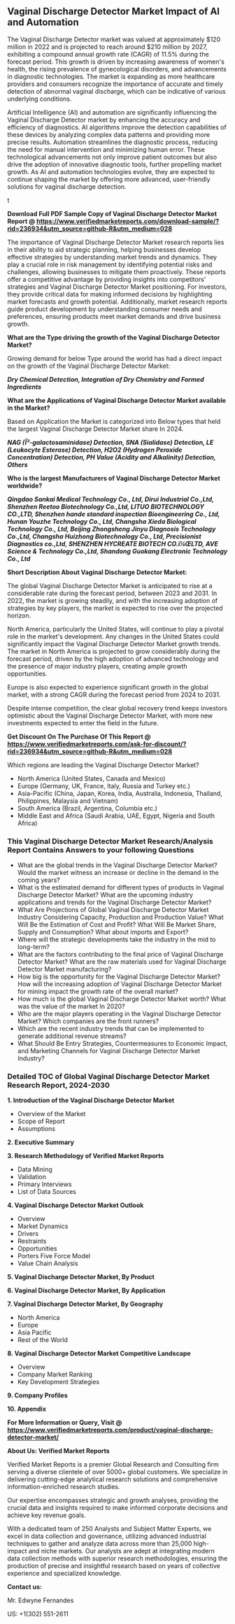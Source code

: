 <h2>Vaginal Discharge Detector Market Impact of AI and Automation</h2><p>The Vaginal Discharge Detector market was valued at approximately $120 million in 2022 and is projected to reach around $210 million by 2027, exhibiting a compound annual growth rate (CAGR) of 11.5% during the forecast period. This growth is driven by increasing awareness of women's health, the rising prevalence of gynecological disorders, and advancements in diagnostic technologies. The market is expanding as more healthcare providers and consumers recognize the importance of accurate and timely detection of abnormal vaginal discharge, which can be indicative of various underlying conditions.</p><p>Artificial Intelligence (AI) and automation are significantly influencing the Vaginal Discharge Detector market by enhancing the accuracy and efficiency of diagnostics. AI algorithms improve the detection capabilities of these devices by analyzing complex data patterns and providing more precise results. Automation streamlines the diagnostic process, reducing the need for manual intervention and minimizing human error. These technological advancements not only improve patient outcomes but also drive the adoption of innovative diagnostic tools, further propelling market growth. As AI and automation technologies evolve, they are expected to continue shaping the market by offering more advanced, user-friendly solutions for vaginal discharge detection.</p>t</p><p id="" class=""><strong>Download Full PDF Sample Copy of Vaginal Discharge Detector Market Report @ <a href="https://www.verifiedmarketreports.com/download-sample/?rid=236934&utm_source=github-R&utm_medium=028" target="_blank">https://www.verifiedmarketreports.com/download-sample/?rid=236934&utm_source=github-R&utm_medium=028</a></strong></p><p>The importance of&nbsp;Vaginal Discharge Detector Market research reports lies in their ability to aid strategic planning, helping businesses develop effective strategies by understanding market trends and dynamics. They play a crucial role in risk management by identifying potential risks and challenges, allowing businesses to mitigate them proactively. These reports offer a competitive advantage by providing insights into competitors' strategies and Vaginal Discharge Detector Market positioning. For investors, they provide critical data for making informed decisions by highlighting market forecasts and growth potential. Additionally, market research reports guide product development by understanding consumer needs and preferences, ensuring products meet market demands and drive business growth.</p><p><strong>What are the&nbsp;Type driving the growth of the Vaginal Discharge Detector Market?</strong></p><p id="" class="">Growing demand for below Type around the world has had a direct impact on the growth of the Vaginal Discharge Detector Market:</p><em><strong>Dry Chemical Detection, Integration of Dry Chemistry and Formed Ingredients</strong></em></p><strong>What are the&nbsp;Applications&nbsp;of Vaginal Discharge Detector Market available in the Market?</strong></p><p id="" class="">Based on Application the Market is categorized into Below types that held the largest Vaginal Discharge Detector Market share In 2024.</p><em><strong>NAG (Î²-galactosaminidase) Detection, SNA (Sialidase) Detection, LE (Leukocyte Esterase) Detection, H2O2 (Hydrogen Peroxide Concentration) Detection, PH Value (Acidity and Alkalinity) Detection, Others</strong></em></p><strong>Who is the largest Manufacturers of Vaginal Discharge Detector Market worldwide?</strong></p><p><em><strong>Qingdao Sankai Medical Technology Co., Ltd, Dirui Industrial Co.,Ltd, Shenzhen Reetoo Biotechnology Co.,Ltd, LITUO BIOTECHNOLOGY CO.,LTD, Shenzhen hande standard inspection Bioengineering Co., Ltd, Hunan Youzhe Technology Co., Ltd, Changsha Xieda Biological Technology Co., Ltd, Beijing Zhongsheng Jinyu Diagnosis Technology Co.,Ltd, Changsha Huizhong Biotechnology Co., Ltd, Precisionist Diagnostics co.,Ltd, SHENZHEN HYCREATE BIOTECH CO.ï¼ŒLTD, AVE Science & Technology Co.,Ltd, Shandong Guokang Electronic Technology Co., Ltd</strong></em></p><p id="" class=""><strong>Short Description About Vaginal Discharge Detector Market:</strong></p><p>The global Vaginal Discharge Detector Market is anticipated to rise at a considerable rate during the forecast period, between 2023 and 2031. In 2022, the market is growing steadily, and with the increasing adoption of strategies by key players, the market is expected to rise over the projected horizon.</p><p>North America, particularly the United States, will continue to play a pivotal role in the market's development. Any changes in the United States could significantly impact the Vaginal Discharge Detector Market growth trends. The market in North America is projected to grow considerably during the forecast period, driven by the high adoption of advanced technology and the presence of major industry players, creating ample growth opportunities.</p><p>Europe is also expected to experience significant growth in the global market, with a strong CAGR during the forecast period from 2024 to 2031.</p><p>Despite intense competition, the clear global recovery trend keeps investors optimistic about the Vaginal Discharge Detector Market, with more new investments expected to enter the field in the future.</p><p id="" class=""><strong>Get Discount On The Purchase Of This Report @ <a href="https://www.verifiedmarketreports.com/ask-for-discount/?rid=236934&utm_source=github-R&utm_medium=028" target="_blank">https://www.verifiedmarketreports.com/ask-for-discount/?rid=236934&utm_source=github-R&utm_medium=028</a></strong></p>Which regions are leading the Vaginal Discharge Detector Market?</p><ul><li>North America (United States, Canada and Mexico)</li><li>Europe (Germany, UK, France, Italy, Russia and Turkey etc.)</li><li>Asia-Pacific (China, Japan, Korea, India, Australia, Indonesia, Thailand, Philippines, Malaysia and Vietnam)</li><li>South America (Brazil, Argentina, Columbia etc.)</li><li>Middle East and Africa (Saudi Arabia, UAE, Egypt, Nigeria and South Africa)</li></ul><h3 id="" class="">This Vaginal Discharge Detector Market Research/Analysis Report Contains Answers to your following Questions</h3><ul><li>What are the global trends in the Vaginal Discharge Detector Market? Would the market witness an increase or decline in the demand in the coming years?</li><li>What is the estimated demand for different types of products in Vaginal Discharge Detector Market? What are the upcoming industry applications and trends for the Vaginal Discharge Detector Market?</li><li>What Are Projections of Global Vaginal Discharge Detector Market Industry Considering Capacity, Production and Production Value? What Will Be the Estimation of Cost and Profit? What Will Be Market Share, Supply and Consumption? What about imports and Export?</li><li>Where will the strategic developments take the industry in the mid to long-term?</li><li>What are the factors contributing to the final price of Vaginal Discharge Detector Market? What are the raw materials used for Vaginal Discharge Detector Market manufacturing?</li><li>How big is the opportunity for the Vaginal Discharge Detector Market? How will the increasing adoption of Vaginal Discharge Detector Market for mining impact the growth rate of the overall market?</li><li>How much is the global Vaginal Discharge Detector Market worth? What was the value of the market In 2020?</li><li>Who are the major players operating in the Vaginal Discharge Detector Market? Which companies are the front runners?</li><li>Which are the recent industry trends that can be implemented to generate additional revenue streams?</li><li>What Should Be Entry Strategies, Countermeasures to Economic Impact, and Marketing Channels for Vaginal Discharge Detector Market Industry?</li></ul><h3 id="" class="">Detailed TOC of Global Vaginal Discharge Detector Market Research Report, 2024-2030</h3><p id="" class=""><strong>1. Introduction of the Vaginal Discharge Detector Market</strong></p><ul><li>Overview of the Market</li><li>Scope of Report</li><li>Assumptions</li></ul><p id="" class=""><strong>2. Executive Summary</strong></p><p id="" class=""><strong>3. Research Methodology of Verified Market Reports</strong></p><ul><li>Data Mining</li><li>Validation</li><li>Primary Interviews</li><li>List of Data Sources</li></ul><p id="" class=""><strong>4. Vaginal Discharge Detector Market Outlook</strong></p><ul><li>Overview</li><li>Market Dynamics</li><li>Drivers</li><li>Restraints</li><li>Opportunities</li><li>Porters Five Force Model</li><li>Value Chain Analysis</li></ul><p id="" class=""><strong>5. Vaginal Discharge Detector Market, By Product</strong></p><p id="" class=""><strong>6. Vaginal Discharge Detector Market, By Application</strong></p><p id="" class=""><strong>7. Vaginal Discharge Detector Market, By Geography</strong></p><ul><li>North America</li><li>Europe</li><li>Asia Pacific</li><li>Rest of the World</li></ul><p id="" class=""><strong>8. Vaginal Discharge Detector Market Competitive Landscape</strong></p><ul><li>Overview</li><li>Company Market Ranking</li><li>Key Development Strategies</li></ul><p id="" class=""><strong>9. Company Profiles</strong></p><p id="" class=""><strong>10. Appendix</strong></p><p id="" class=""><strong>For More Information or Query, Visit @ <a href="https://www.verifiedmarketreports.com/product/vaginal-discharge-detector-market/" target="_blank">https://www.verifiedmarketreports.com/product/vaginal-discharge-detector-market/</a></strong></p><p id="" class=""><strong>About Us: Verified Market Reports</strong></p><p id="" class="">Verified Market Reports is a premier Global Research and Consulting firm serving a diverse clientele of over 5000+ global customers. We specialize in delivering cutting-edge analytical research solutions and comprehensive information-enriched research studies.</p><p id="" class="">Our expertise encompasses strategic and growth analyses, providing the crucial data and insights required to make informed corporate decisions and achieve key revenue goals.</p><p id="" class="">With a dedicated team of 250 Analysts and Subject Matter Experts, we excel in data collection and governance, utilizing advanced industrial techniques to gather and analyze data across more than 25,000 high-impact and niche markets. Our analysts are adept at integrating modern data collection methods with superior research methodologies, ensuring the production of precise and insightful research based on years of collective experience and specialized knowledge.</p><p id="" class=""><strong>Contact us:</strong></p><p id="" class="">Mr. Edwyne Fernandes</p><p id="" class="">US: +1(302) 551-2611</p>